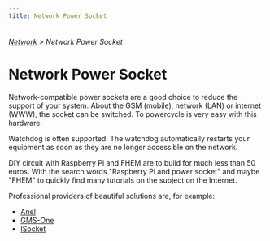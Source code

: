 ```yaml
---
title: Network Power Socket
---
```

###### [Network](../wiki/network-technology.html) > Network Power Socket

# Network Power Socket

Network-compatible power sockets are a good choice to reduce the support of your system. About the GSM (mobile), network (LAN) or internet (WWW), the socket can be switched. To powercycle is very easy with this hardware.

Watchdog is often supported. The watchdog automatically restarts your equipment as soon as they are no longer accessible on the network.

DIY circuit with Raspberry Pi and FHEM are to build for much less than 50 euros. With the search words "Raspberry Pi and power socket" and maybe "FHEM" to quickly find many tutorials on the subject on the Internet. 

Professional providers of beautiful solutions are, for example:  

* <a href="http://www.anel-elektronik.de" target="_blank">Anel</a>
* <a href="http://www.gsm-one.de/" target="_blank">GMS-One</a>
* <a href="http://www.isocket.de/" target="_blank">ISocket</a>